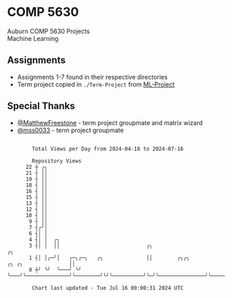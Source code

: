 # COMP 5630
Auburn COMP 5630 Projects  
Machine Learning

## Assignments
- Assignments 1-7 found in their respective directories
- Term project copied in `./Term-Project` from [ML-Project](https://github.com/wumphlett/ML-Project)

## Special Thanks
- [@MatthewFreestone](https://github.com/MatthewFreestone) - term project groupmate and matrix wizard
- [@mss0033](https://github.com/mss0033) - term project groupmate

```

        Total Views per Day from 2024-04-18 to 2024-07-16

        Repository Views
      22 ┼ ╭╮
      21 ┤ ││
      19 ┤ ││
      18 ┤ ││
      16 ┤ ││
      15 ┤ ││
      13 ┤ ││
      12 ┤ ││
      10 ┤ ││
       9 ┤ ││
       7 ┤╭╯│
       6 ┤│ │
       4 ┤│ │  ╭╮
       3 ┤│ │  ││                            ╭╮                                          ╭╮
       1 ┤│ │╭─╯│   ╭─╮╭─╮   ╭╮              ││        ╭╮╭╮          ╭╮ ╭╮               ││
       0 ┼╯ ╰╯  ╰───╯ ╰╯ ╰───╯╰──────────────╯╰────────╯╰╯╰──────────╯╰─╯╰───────────────╯╰────────

        Chart last updated - Tue Jul 16 00:00:31 2024 UTC
        
```
